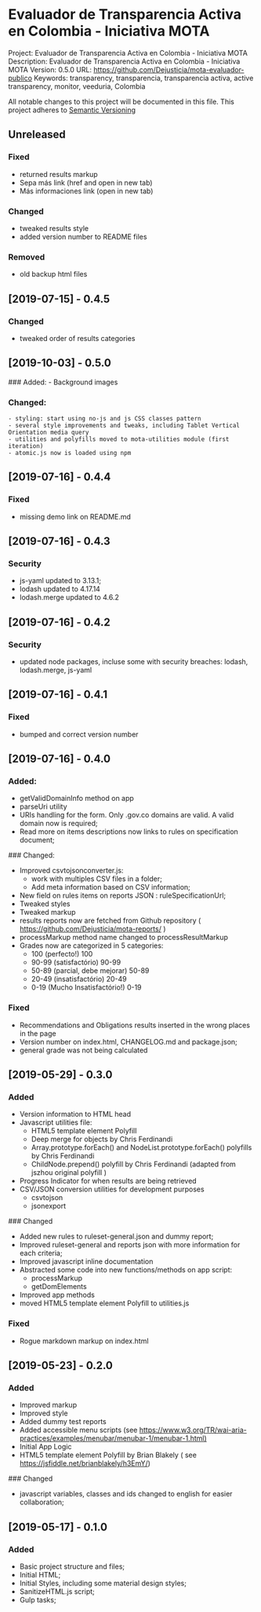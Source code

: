 # Evaluador de Transparencia Activa en Colombia - Iniciativa MOTA

Project: Evaluador de Transparencia Activa en Colombia - Iniciativa MOTA
Description: Evaluador de Transparencia Activa en Colombia - Iniciativa MOTA
Version: 0.5.0
URL: https://github.com/Dejusticia/mota-evaluador-publico
Keywords: transparency, transparencia, transparencia activa, active transparency, monitor, veeduria, Colombia

All notable changes to this project will be documented in this file.
This project adheres to [Semantic Versioning](http://semver.org/)

## Unreleased

### Fixed
- returned results markup
- Sepa más link (href and open in new tab)
- Más informaciones link (open in new tab)

### Changed
- tweaked results style
- added version number to README files

### Removed
- old backup html files

## [2019-07-15] - 0.4.5

### Changed
- tweaked order of results categories

## [2019-10-03] - 0.5.0

### Added:
    - Background images

### Changed:
    - styling: start using no-js and js CSS classes pattern
    - several style improvements and tweaks, including Tablet Vertical Orientation media query
    - utilities and polyfills moved to mota-utilities module (first iteration)
    - atomic.js now is loaded using npm

## [2019-07-16] - 0.4.4

### Fixed
- missing demo link on README.md

## [2019-07-16] - 0.4.3

### Security
-  js-yaml updated to 3.13.1;
-  lodash updated to 4.17.14
-  lodash.merge updated to 4.6.2

## [2019-07-16] - 0.4.2

### Security
- updated node packages, incluse some with security breaches: lodash, lodash.merge, js-yaml

## [2019-07-16] - 0.4.1

### Fixed
- bumped and correct version number

## [2019-07-16] - 0.4.0

### Added:
- getValidDomainInfo method on app
- parseUri utility
- URIs handling for the form. Only .gov.co domains are valid. A valid domain now is required;
- Read more on items descriptions now links to rules on specification document;

### Changed:

- Improved csvtojsonconverter.js:
	- work with multiples CSV files in a folder;
	- Add meta information based on CSV information;
- New field on rules items on reports JSON  : ruleSpecificationUrl;
- Tweaked styles
- Tweaked markup
- results reports now are fetched from Github repository ( https://github.com/Dejusticia/mota-reports/ )
- processMarkup method name changed to processResultMarkup
- Grades now are categorized in 5 categories:
    - 100 (perfecto!) 100
    - 90-99 (satisfactório) 90-99
    - 50-89 (parcial, debe mejorar) 50-89
    - 20-49 (insatisfactório) 20-49
    - 0-19 (Mucho Insatisfactório!) 0-19

### Fixed
- Recommendations and Obligations results inserted in the wrong places in the page
- Version number on index.html, CHANGELOG.md and package.json;
- general grade was not being calculated

## [2019-05-29] - 0.3.0

### Added
- Version information to HTML head
- Javascript utilities file:
  - HTML5 template element Polyfill
  - Deep merge for objects by Chris Ferdinandi
  - Array.prototype.forEach() and NodeList.prototype.forEach() polyfills by Chris Ferdinandi
  - ChildNode.prepend() polyfill by Chris Ferdinandi (adapted from jszhou original polyfill )
- Progress Indicator for when results are being retrieved
- CSV/JSON conversion utilities for development purposes
  - csvtojson
  - jsonexport

### Changed
- Added new rules to ruleset-general.json and dummy report;
- Improved ruleset-general and reports json with more information for each criteria;
- Improved javascript inline documentation
- Abstracted some code into new functions/methods on app script:
  - processMarkup
  - getDomElements
- Improved app methods
- moved HTML5 template element Polyfill to utilities.js

### Fixed
- Rogue markdown markup on index.html

## [2019-05-23] - 0.2.0

### Added
- Improved markup
- Improved style
- Added dummy test reports
- Added accessible menu scripts (see <https://www.w3.org/TR/wai-aria-practices/examples/menubar/menubar-1/menubar-1.html)>
- Initial App Logic
- HTML5 template element Polyfill by Brian Blakely ( see <https://jsfiddle.net/brianblakely/h3EmY/>)

### Changed
- javascript variables, classes and ids changed to english for easier collaboration;

## [2019-05-17] - 0.1.0

### Added
- Basic project structure and files;
- Initial HTML;
- Initial Styles, including some material design styles;
- SanitizeHTML.js script;
- Gulp tasks;
